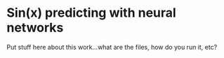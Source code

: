# Sin(x) predicting with neural networks

Put stuff here about this work...what are the files, how do you run it, etc?
